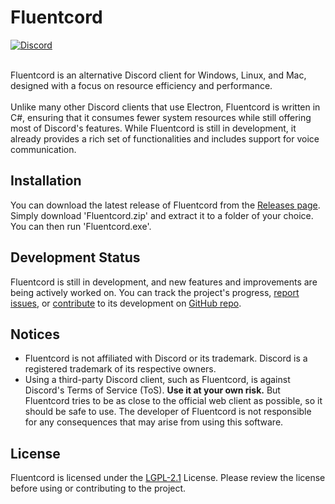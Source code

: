 # Fluentcord

<a href="https://discord.gg/PkjR2y2rqs" target="_blank"><img src="https://img.shields.io/discord/830063409000087612?color=5865F2&logo=discord&logoColor=white" alt="Discord"></a>

</br>
Fluentcord is an alternative Discord client for Windows, Linux, and Mac, designed with a focus on resource efficiency and performance.
</br></br>
Unlike many other Discord clients that use Electron, Fluentcord is written in C#, ensuring that it consumes fewer system
resources while still offering most of Discord's features. While Fluentcord is still in development, it already provides a
rich set of functionalities and includes support for voice communication.

## Installation

You can download the latest release of Fluentcord from the [Releases page](https://github.com/brokiem/Fluentcord/releases). Simply download 'Fluentcord.zip' and extract it to a folder of your choice. You can then run 'Fluentcord.exe'.

## Development Status

Fluentcord is still in development, and new features and improvements are being actively worked on. You can track the
project's progress, [report issues](https://github.com/brokiem/Fluentcord/issues),
or [contribute](https://github.com/brokiem/Fluentcord/pulls) to its development
on [GitHub repo](https://github.com/brokiem/Fluentcord).

## Notices

- Fluentcord is not affiliated with Discord or its trademark. Discord is a registered trademark of its respective owners.
- Using a third-party Discord client, such as Fluentcord, is against Discord's Terms of Service (ToS). **Use it at your own
  risk.** But Fluentcord tries to be as close to the official web client as possible, so it should be safe to use. The
  developer of Fluentcord is not responsible for any consequences that may arise from using this software.

## License

Fluentcord is licensed under the [LGPL-2.1](/LICENSE) License. Please review the license before using or contributing to
the project.
